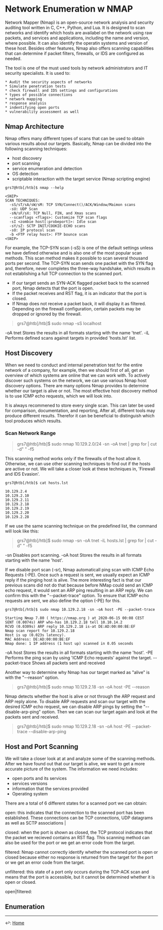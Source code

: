 # Network Enumeration w NMAP

Network Mapper (Nmap) is an open-source network analysis and security auditing tool written in C, C++, Python, and Lua. It is designed to scan networks and identify which hosts are availabel on the network using raw packets, and services and applications, including the name and version, where possible. It can also identify the operatin systems and version of these host. Besides other features, Nmap also offers scanning capabilities that can determine if packet filters, firewalls, or IDS are configured as needed.

The tool is one of the must used tools by network administrators and IT security specialists. It is used to:

    * Audit the security aspects of networks
    * Simulate penetration tests
    * check firewall and IDS settings and configurations
    * types of possible connections
    * network mapping
    * response analysis
    * indentifying open ports
    * vulnerability assessment as well

## Nmap Architecture

Nmap offers many different types of scans that can be used to obtain various results about our targets. Basically, Nmap can be divided into the following scanning techniques:

* host discovery
* port scanning
* service enumeration and detection
* OS detection
* scriptable interaction with the target service (Nmap scripting engine)

```
grs7@htb[/htb]$ nmap --help

<SNIP>
SCAN TECHNIQUES:
  -sS/sT/sA/sW/sM: TCP SYN/Connect()/ACK/Window/Maimon scans
  -sU: UDP Scan
  -sN/sF/sX: TCP Null, FIN, and Xmas scans
  --scanflags <flags>: Customize TCP scan flags
  -sI <zombie host[:probeport]>: Idle scan
  -sY/sZ: SCTP INIT/COOKIE-ECHO scans
  -sO: IP protocol scan
  -b <FTP relay host>: FTP bounce scan
<SNIP>
```

For example, the TCP-SYN scan (-sS) is one of the default settings unless we have defined otherwise and is also one of the most popular scan methods. This scan method makes it possible to scan several thousand ports per second. The TCP-SYN scan sends one packet with the SYN flag and, therefore, never completes the three-way handshake, which results in not establishing a full TCP connection to the scanned port.

  * If our target sends an SYN-ACK flagged packet back to the scanned port, Nmap detects that the port is open.
  * If the packet receives and RST flag, it is an indicator that the port is closed.
  * If Nmap does not receive a packet back, it will display it as filtered. Depending on the firewall configuration, certain packets may be dropped or ignored by the firewall.

  > grs7@htb[/htb]$ sudo nmap -sS localhost

  -oA tnet	Stores the results in all formats starting with the name 'tnet'.
  -iL	Performs defined scans against targets in provided 'hosts.lst' list.


## Host Discovery

When we need to conduct and internal penetration test for the entire network of a company, for example, then we should first of all, get an overview of which systems are online that we can work with. To actively discover such systems on the network, we can use various Nmap host discovery options. There are many options Nmap provides to determine whether our target is alive or not. The most effective host discovery method is to use ICMP echo requests, which we will look into.

It is always recommened to store every single scan. This can later be used for comparison, documentation, and reporting, After all, different tools may produce different results. Therefor it can be beneficial to distinguish which tool produces which results.

### Scan Network Range

> grs7@htb[/htb]$ sudo nmap 10.129.2.0/24 -sn -oA tnet | grep for | cut -d" " -f5

This scanning method works only if the firewalls of the host allow it. Otherwise, we can use other scanning techniques to find out if the hosts are active or not. We will take a closer look at these techniques in, 'Firewall and IDS Evasion'.

```EXAMPLE LIST
grs7@htb[/htb]$ cat hosts.lst

10.129.2.4
10.129.2.10
10.129.2.11
10.129.2.18
10.129.2.19
10.129.2.20
10.129.2.28
```

If we use the same scanning technique on the predefined list, the command will look like this:

> grs7@htb[/htb]$ sudo nmap -sn -oA tnet -iL hosts.lst | grep for | cut -d" " -f5

-sn	Disables port scanning.
-oA host	Stores the results in all formats starting with the name 'host'.

If we disable port scan (-sr), Nmap automaticall ping scan with ICMP Echo Requests (-PE). Once such a request is sent, we usually expect an ICMP reply if the pinging host is alive. The more interesting fact is that our previous scans did not do that because before NMap could send an ICMP echo request, it would sent an ARP ping resulting in an ARP reply. We can confirm this with the "--packet-trace" option. To ensure that ICMP echo requests are sent, we also define the option (-PE) for this.

```EXAMPLE
grs7@htb[/htb]$ sudo nmap 10.129.2.18 -sn -oA host -PE --packet-trace 

Starting Nmap 7.80 ( https://nmap.org ) at 2020-06-15 00:08 CEST
SENT (0.0074s) ARP who-has 10.129.2.18 tell 10.10.14.2
RCVD (0.0309s) ARP reply 10.129.2.18 is-at DE:AD:00:00:BE:EF
Nmap scan report for 10.129.2.18
Host is up (0.023s latency).
MAC Address: DE:AD:00:00:BE:EF
Nmap done: 1 IP address (1 host up) scanned in 0.05 seconds
```

  -oA host	Stores the results in all formats starting with the name 'host'.
  -PE	Performs the ping scan by using 'ICMP Echo requests' against the target.
  --packet-trace	Shows all packets sent and received

Another way to determine why Nmap has our target marked as "alive" is with the "--reason" option.


> grs7@htb[/htb]$ sudo nmap 10.129.2.18 -sn -oA host -PE --reason 

Nmap detects whether the host is alive or not through the ARP request and ARP reply alone. To disable ARP requests and scan our target with the desired ICMP  echo request, we can disable ARP pings by setting the "--disable-arp-ping" option. Then we can scan our target again and look at the packets sent and received.

> grs7@htb[/htb]$ sudo nmap 10.129.2.18 -sn -oA host -PE --packet-trace --disable-arp-ping 

## Host and Port Scanning

We will take a closer look at at and analyze some of the scanning methods. After we have found out that our target is alive, we want to get a more accurate picture of the system. The information we need includes:

  * open ports and its services
  * services versions
  * information that the services provided
  * Operating system

There are a total of 6 different states for a scanned port we can obtain:

open:
 this indicates that the connection to the scanned port has been established. These connections can be TCP connections, UDP datagrams as well as SCTP associations |
 
closed:
 when the port is shown as closed, the TCP protocol indicates that the packet we recieved contains an RST flag. This scanning method can also be used for the port or we get an error code from the target.
 
filtered:
 Nmap cannot correctly identify whether the scanned port is open or closed because either no response is returned from the target for the port or we get an error code from the target.
 
unfiltered:
 this state of a port only occurs during the TCP-ACK scan and means that the port is accessible, but it cannot be determined whether it is open or closed.

open|filtered:

## Enumeration





---

↩️: [Home](../../index.md)
